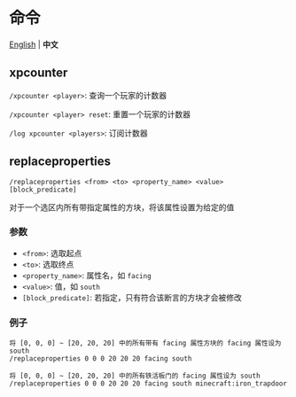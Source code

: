 # 命令

[English](commands.md) | **中文**

## xpcounter

`/xpcounter <player>`: 查询一个玩家的计数器

`/xpcounter <player> reset`: 重置一个玩家的计数器

`/log xpcounter <players>`: 订阅计数器

## replaceproperties

`/replaceproperties <from> <to> <property_name> <value> [block_predicate]`

对于一个选区内所有带指定属性的方块，将该属性设置为给定的值

### 参数

 - `<from>`: 选取起点
 - `<to>`: 选取终点
 - `<property_name>`: 属性名，如 `facing`
 - `<value>`: 值，如 `south`
 - `[block_predicate]`: 若指定，只有符合该断言的方块才会被修改

### 例子

```
将 [0, 0, 0] ~ [20, 20, 20] 中的所有带有 facing 属性方块的 facing 属性设为 south
/replaceproperties 0 0 0 20 20 20 facing south

将 [0, 0, 0] ~ [20, 20, 20] 中的所有铁活板门的 facing 属性设为 south
/replaceproperties 0 0 0 20 20 20 facing south minecraft:iron_trapdoor
```

